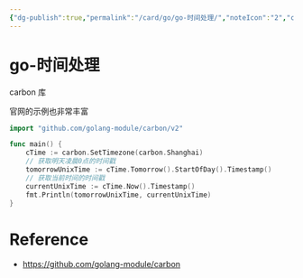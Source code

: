 ```yaml
---
{"dg-publish":true,"permalink":"/card/go/go-时间处理/","noteIcon":"2","created":"2023-11-29T20:06:36+08:00","updated":"2024-10-20T22:47:27+08:00"}
---
```



# go-时间处理

carbon 库

官网的示例也非常丰富

```Go
import "github.com/golang-module/carbon/v2"

func main() {
	cTime := carbon.SetTimezone(carbon.Shanghai)  
	// 获取明天凌晨0点的时间戳
	tomorrowUnixTime := cTime.Tomorrow().StartOfDay().Timestamp()  
	// 获取当前时间的时间戳
	currentUnixTime := cTime.Now().Timestamp()  
	fmt.Println(tomorrowUnixTime, currentUnixTime)
}
```

# Reference

- https://github.com/golang-module/carbon
